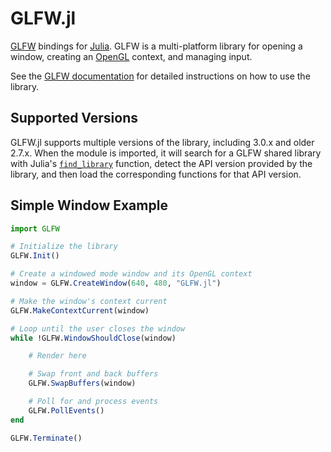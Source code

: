 GLFW.jl
=======

[GLFW][1] bindings for [Julia][2]. GLFW is a multi-platform library for opening a window, creating an [OpenGL][3] context, and managing input.

See the [GLFW documentation][4] for detailed instructions on how to use the library.

[1]: http://www.glfw.org/
[2]: http://julialang.org/
[3]: https://wikipedia.org/wiki/OpenGL
[4]: http://www.glfw.org/documentation.html


Supported Versions
------------------

GLFW.jl supports multiple versions of the library, including 3.0.x and older 2.7.x. When the module is imported, it will search for a GLFW shared library with Julia's [`find_library`][5] function, detect the API version provided by the library, and then load the corresponding functions for that API version.

[5]: http://docs.julialang.org/en/latest/stdlib/base/#Base.find_library

Simple Window Example
---------------------
```julia
import GLFW

# Initialize the library
GLFW.Init()

# Create a windowed mode window and its OpenGL context
window = GLFW.CreateWindow(640, 480, "GLFW.jl")

# Make the window's context current
GLFW.MakeContextCurrent(window)

# Loop until the user closes the window
while !GLFW.WindowShouldClose(window)

	# Render here

	# Swap front and back buffers
	GLFW.SwapBuffers(window)

	# Poll for and process events
	GLFW.PollEvents()
end

GLFW.Terminate()
```
